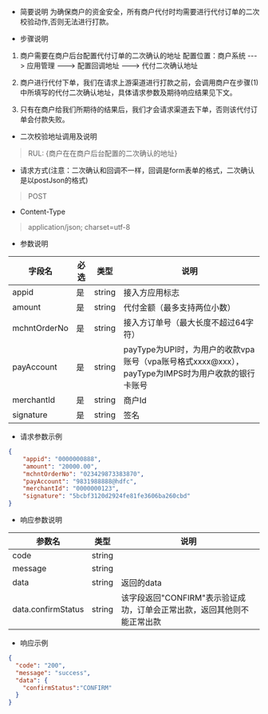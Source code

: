 - 简要说明
  为确保商户的资金安全，所有商户代付时均需要进行代付订单的二次校验动作,否则无法进行打款。

- 步骤说明

1. 商户需要在商户后台配置代付订单的二次确认的地址
   配置位置：商户系统 ---> 应用管理 ---> 配置回调地址 ---> 代付二次确认地址

2. 商户进行代付下单，我们在请求上游渠道进行打款之前，会调用商户在步骤(1)中所填写的代付二次确认地址，具体请求参数及期待响应结果见下文。

3. 只有在商户给我们所期待的结果后，我们才会请求渠道去下单，否则该代付订单会付款失败。


- 二次校验地址调用及说明

> RUL: {商户在在商户后台配置的二次确认的地址}
- 请求方式(注意：二次确认和回调不一样，回调是form表单的格式，二次确认是以postJson的格式)
> POST
- Content-Type
> application/json; charset=utf-8
- 参数说明

|字段名|必选|类型|说明|
|--|--|--|--|
|appid|是|string|接入方应用标志|
|amount|是|string|代付金额（最多支持两位小数）|
|mchntOrderNo|是|string|接入方订单号（最大长度不超过64字符）|
|payAccount|是|string|payType为UPI时，为用户的收款vpa账号（vpa账号格式xxxx@xxx），payType为IMPS时为用户收款的银行卡账号|
|merchantId|是|string|商户Id|
|signature|是|string|签名|
- 请求参数示例
```json
{
    "appid": "0000000888",
    "amount": "20000.00",
    "mchntOrderNo": "023429873383870",
    "payAccount": "9831988888@hdfc",
    "merchantId": "0000000123",
    "signature": "5bcbf3120d2924fe81fe3606ba260cbd"
}
```
- 响应参数说明

|参数名|类型|说明|
|--|--|--|
|code|string||
|message|string||
|data|string|返回的data|
|data.confirmStatus|string|该字段返回"CONFIRM"表示验证成功，订单会正常出款，返回其他则不能正常出款|

- 响应示例
```json
{
  "code": "200",
  "message": "success",
  "data": {
    "confirmStatus":"CONFIRM"
  }
}
```
